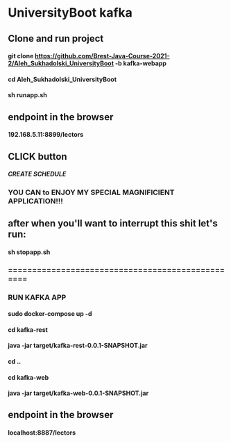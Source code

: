 # UniversityBoot kafka

## Clone and run project
#### git clone https://github.com/Brest-Java-Course-2021-2/Aleh_Sukhadolski_UniversityBoot -b kafka-webapp
#### cd Aleh_Sukhadolski_UniversityBoot
#### sh runapp.sh

## endpoint in the browser
#### 192.168.5.11:8899/lectors

## CLICK button 
##### __CREATE SCHEDULE__

### YOU CAN to ENJOY MY SPECIAL MAGNIFICIENT APPLICATION!!! 

## after when you'll want to interrupt this shit  let's run:
#### sh stopapp.sh

### =================================================

### RUN KAFKA APP
####  sudo docker-compose up -d
#### cd kafka-rest
#### java -jar target/kafka-rest-0.0.1-SNAPSHOT.jar
#### cd ..
#### cd kafka-web
#### java -jar target/kafka-web-0.0.1-SNAPSHOT.jar
## endpoint in the browser
#### localhost:8887/lectors
